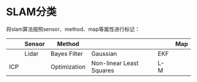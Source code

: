 # SLAM分类

将slam算法按照sensor、method、map等属性进行标记：

|      | Sensor | Method       |                          |      | Map  |
| ---- | ------ | ------------ | ------------------------ | ---- | ---- |
|      | Lidar  | Bayes Filter | Gaussian                 | EKF  |      |
| ICP  |        | Optimization | Non-linear Least Squares | L-M  |      |

